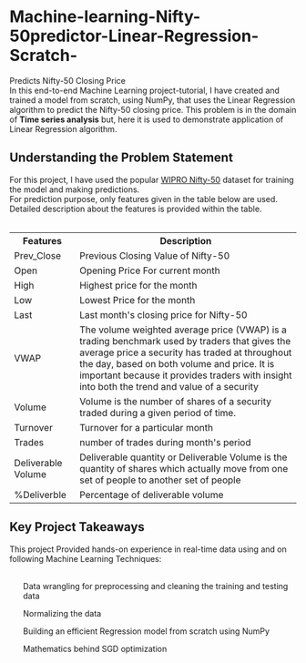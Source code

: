 # Machine-learning-Nifty-50predictor-Linear-Regression-Scratch-
Predicts Nifty-50 Closing Price<br>
In this end-to-end Machine Learning project-tutorial, I have created and trained a model from scratch, using NumPy, that uses the Linear Regression algorithm to predict the Nifty-50 closing price. This problem is in the domain of <b>Time series analysis</b> but, here it is used to demonstrate application of Linear Regression algorithm.<br>
<h2>Understanding the Problem Statement</h2>
For this project, I have used the popular <a href="https://www.kaggle.com/rohanrao/nifty50-stock-market-data?select=WIPRO.csv" target="_blank">WIPRO Nifty-50</a> dataset for training the model and making predictions.<br>
For prediction purpose, only features given in the table below are used. Detailed description about the features is provided within the table.<br><br>
<table>
<tr>
  <th><b>Features</b></th>
  <th><b>Description</b></th>
</tr>
  <tr>
    <td>Prev_Close</td> <td>Previous Closing Value of Nifty-50</td>
    </tr>
    <td>Open</td> <td>Opening Price For current month</td>
  </tr>
    <td>High</td> <td>Highest price for the month</td>
    </tr>
    <td>Low</td><td>Lowest Price for the month</td>
    </tr>
    <td>Last</td><td>Last month's closing price for Nifty-50</td>
    </tr>
    <td>VWAP</td><td>The volume weighted average price (VWAP) is a trading benchmark used by traders that gives the average price a security has traded at throughout the day, based on both volume and price. It is important because it provides traders with insight into both the trend and value of a security</td>
    </tr>
    <td>Volume</td><td>Volume is the number of shares of a security traded during a given period of time.</td>
    </tr>
    <td>Turnover</td><td>Turnover for a particular month</td>
    </tr>
    <td>Trades</td><td>number of trades during month's period</td>
    </tr>
    <td>Deliverable Volume</td><td>Deliverable quantity or Deliverable Volume is the quantity of shares which actually move from one set of people to another set of people</td>
    </tr>
    <td>%Deliverble</td><td>Percentage of deliverable volume</td>
    </tr>
</table>

<h2>Key Project Takeaways</h2>
This project Provided hands-on experience in real-time data using and on following Machine Learning Techniques:<br><br>
  <ul>Data wrangling for preprocessing and cleaning the training and testing data</ul>
  <ul>Normalizing the data</ul>
  <ul>Building an efficient Regression model from scratch using NumPy</ul>
  <ul>Mathematics behind SGD optimization</ul>
